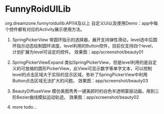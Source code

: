 # FunnyRoidUILib
org.dreamzone.funnyroiduilib:API14及以上
自定义Ui以及使用Demo：app中每个控件都有对应的Activity展示使用方法。

1. SpringPickerView
带圆环指示的选择器，展开支持弹性滑动，level选中后圆环指示动态绘制圆环进度。level利用的Button控件，目前仅支持四个level，计划扩展为level可设定的控件。
效果图：app/screenshot/beauty01

2. SpringPickerViewExpand
类似SpringPickerView，但是level利用的是自定义的可放缩的圆形PickerView，此View可显示数字等单字文本，可以控制level的点击区域大于实际的显示区域，弥补了SpringPickerView中利用Button点击区域无法扩大的问题。
效果图：app/screenshot/beauty03

3. BeautyDiffuseView
模仿美图秀秀一键美颜时的白色半透明蒙层动画，用到三阶Bezier曲线模拟运动轨迹。
效果图：app/screenshot/beauty02

4. more todo...
